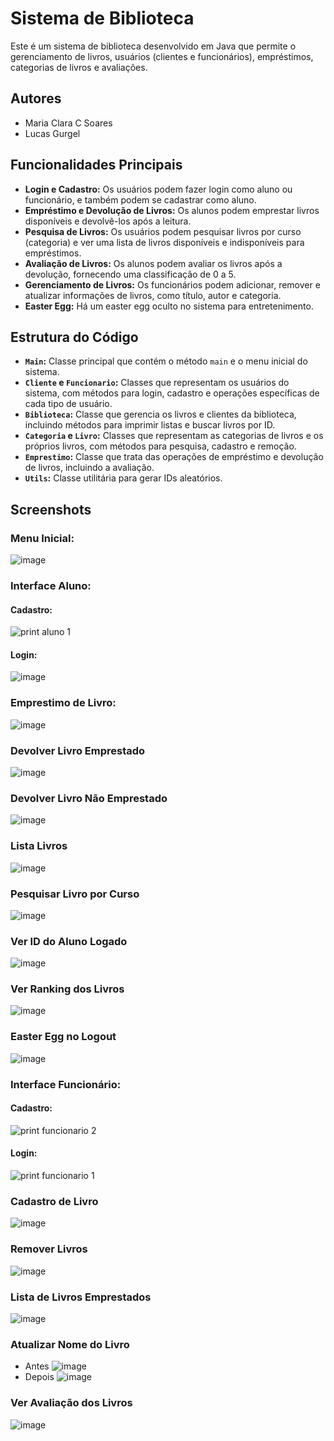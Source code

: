 # Sistema de Biblioteca

Este é um sistema de biblioteca desenvolvido em Java que permite o gerenciamento de livros, usuários (clientes e funcionários), empréstimos, categorias de livros e avaliações.

## Autores
- Maria Clara C Soares
- Lucas Gurgel

## Funcionalidades Principais

- **Login e Cadastro:** Os usuários podem fazer login como aluno ou funcionário, e também podem se cadastrar como aluno.
- **Empréstimo e Devolução de Livros:** Os alunos podem emprestar livros disponíveis e devolvê-los após a leitura.
- **Pesquisa de Livros:** Os usuários podem pesquisar livros por curso (categoria) e ver uma lista de livros disponíveis e indisponíveis para empréstimos.
- **Avaliação de Livros:** Os alunos podem avaliar os livros após a devolução, fornecendo uma classificação de 0 a 5.
- **Gerenciamento de Livros:** Os funcionários podem adicionar, remover e atualizar informações de livros, como título, autor e categoria.
- **Easter Egg:** Há um easter egg oculto no sistema para entretenimento.

## Estrutura do Código

- **`Main`:** Classe principal que contém o método `main` e o menu inicial do sistema.
- **`Cliente` e `Funcionario`:** Classes que representam os usuários do sistema, com métodos para login, cadastro e operações específicas de cada tipo de usuário.
- **`Biblioteca`:** Classe que gerencia os livros e clientes da biblioteca, incluindo métodos para imprimir listas e buscar livros por ID.
- **`Categoria` e `Livro`:** Classes que representam as categorias de livros e os próprios livros, com métodos para pesquisa, cadastro e remoção.
- **`Emprestimo`:** Classe que trata das operações de empréstimo e devolução de livros, incluindo a avaliação.
- **`Utils`:** Classe utilitária para gerar IDs aleatórios.

## Screenshots
### Menu Inicial:
![image](https://github.com/mclaracsoares/Projeto_Biblioteca_Java/assets/133005094/a050d7a0-6533-4e6c-ad38-49bbae4e9b11)
### Interface Aluno:
#### Cadastro:
![print aluno 1](https://github.com/mclaracsoares/Projeto_Biblioteca_Java/assets/142945811/2e452809-a6ff-46a7-90cd-13b7ad1b0f60)
#### Login:
![image](https://github.com/mclaracsoares/Projeto_Biblioteca_Java/assets/133005094/628864b7-3abf-4646-81a7-8140d6a2f42d)

### Emprestimo de Livro:
![image](https://github.com/mclaracsoares/Projeto_Biblioteca_Java/assets/133005094/90bf039f-cd01-4bc1-b433-80a45f2a8625)
### Devolver Livro Emprestado
![image](https://github.com/mclaracsoares/Projeto_Biblioteca_Java/assets/133005094/c247bf73-b8b1-4dc2-9ce8-3ac1c9675dd0)
### Devolver Livro Não Emprestado
![image](https://github.com/mclaracsoares/Projeto_Biblioteca_Java/assets/133005094/6363baf4-1a8d-48b1-b2e8-d37e3ae8b43b)
### Lista Livros
![image](https://github.com/mclaracsoares/Projeto_Biblioteca_Java/assets/133005094/d58ab959-1dd8-484e-abda-aefd7d089304)
### Pesquisar Livro por Curso
![image](https://github.com/mclaracsoares/Projeto_Biblioteca_Java/assets/133005094/f343d9a3-13f6-4ec9-8e38-7762f7b95f52)
### Ver ID do Aluno Logado
![image](https://github.com/mclaracsoares/Projeto_Biblioteca_Java/assets/133005094/9ea47894-f3be-4d85-ac86-1a92194155c6)
### Ver Ranking dos Livros
![image](https://github.com/mclaracsoares/Projeto_Biblioteca_Java/assets/133005094/43ab406d-9669-4279-be89-4559da71e8a8)
### Easter Egg no Logout
![image](https://github.com/mclaracsoares/Projeto_Biblioteca_Java/assets/133005094/11bdad3b-5723-4e89-b2d3-ac0e1fc0e8af)


### Interface Funcionário:
#### Cadastro:
![print funcionario 2](https://github.com/mclaracsoares/Projeto_Biblioteca_Java/assets/142945811/c7abfb05-9a80-4f2c-951e-c4607e418bbe)
#### Login:
![print funcionario 1](https://github.com/mclaracsoares/Projeto_Biblioteca_Java/assets/142945811/2304a0bc-6b29-4da2-8e38-4e88c284e3c6)
### Cadastro de Livro
![image](https://github.com/mclaracsoares/Projeto_Biblioteca_Java/assets/133005094/3bf552d2-911a-490e-ba95-5e0f17cb9a59)
### Remover Livros
![image](https://github.com/mclaracsoares/Projeto_Biblioteca_Java/assets/133005094/62dca1a2-4359-4e50-932e-736ebfe83406)
### Lista de Livros Emprestados
![image](https://github.com/mclaracsoares/Projeto_Biblioteca_Java/assets/133005094/a6d9bd9a-88f1-4d79-86a2-954ca3daf6a6)
### Atualizar Nome do Livro
- Antes
![image](https://github.com/mclaracsoares/Projeto_Biblioteca_Java/assets/133005094/5df72e82-3da1-4c52-9bdb-8a1530d3dfcf)
- Depois
![image](https://github.com/mclaracsoares/Projeto_Biblioteca_Java/assets/133005094/1bb1011b-adfa-432b-90df-749c0d09ebc5)
### Ver Avaliação dos Livros
![image](https://github.com/mclaracsoares/Projeto_Biblioteca_Java/assets/133005094/3fb74315-a701-4b3d-a148-395f377bdc41)
